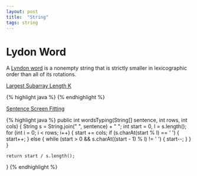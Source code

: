 ```yaml
---
layout: post
title:  "String"
tags: string
---
```

# Lydon Word

A [Lyndon word](https://en.wikipedia.org/wiki/Lyndon_word) is a nonempty string that is strictly smaller in lexicographic order than all of its rotations.

[Largest Subarray Length K][largest-subarray-length-k]

{% highlight java %}
{% endhighlight %}

[Sentence Screen Fitting][sentence-screen-fitting]

{% highlight java %}
public int wordsTyping(String[] sentence, int rows, int cols) {
    String s = String.join(" ", sentence) + " ";
    int start = 0, l = s.length();
    for (int i = 0; i < rows; i++) {
        start += cols;
        if (s.charAt(start % l) == ' ') {
            start++;
        } else {
            while (start > 0 && s.charAt((start - 1) % l) != ' ') {
                start--;
            }
        }
    }

    return start / s.length();
}
{% endhighlight %}

[largest-subarray-length-k]: https://leetcode.com/problems/largest-subarray-length-k/
[sentence-screen-fitting]: https://leetcode.com/problems/sentence-screen-fitting/
